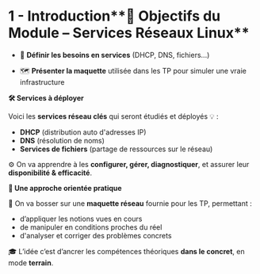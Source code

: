 # 1 - Introduction**🎯 Objectifs du Module – Services Réseaux Linux**


- 🔧 **Définir les besoins en services** (DHCP, DNS, fichiers...)



- 🗺️ **Présenter la maquette** utilisée dans les TP pour simuler une vraie infrastructure



**🛠️ Services à déployer**

Voici les **services réseau clés** qui seront étudiés et déployés 💡 :

- **DHCP** (distribution auto d'adresses IP)
- **DNS** (résolution de noms)
- **Services de fichiers** (partage de ressources sur le réseau)

⚙️ On va apprendre à les **configurer, gérer, diagnostiquer**, et assurer leur **disponibilité & efficacité**.



**🧪 Une approche orientée pratique**

🧱 On va bosser sur une **maquette réseau** fournie pour les TP, permettant :

- d’appliquer les notions vues en cours
- de manipuler en conditions proches du réel
- d'analyser et corriger des problèmes concrets

🎓 L’idée c’est d’ancrer les compétences théoriques **dans le concret**, en mode **terrain**.
